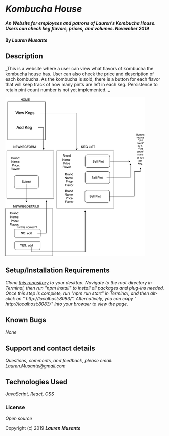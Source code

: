 # _Kombucha House_

#### _An Website for employees and patrons of Lauren's Kombucha House. Users can check keg flavors, prices, and volumes. November 2019_

#### By _**Lauren Musante**_

## Description

_This is a website where a user can view what flavors of kombucha the kombucha house has. User can also check the price and description of each kombucha. As the kombucha is sold, there is a button for each flavor that will keep track of how many pints are left in each keg. Persistence to retain pint count number is not yet implemented. _

<img src="KombuchaHouse2.png"
     alt="WireFrame for project"
     style="float: center" 
     height= "500" />  

## Setup/Installation Requirements

_Clone [this repository](https://github.com/LaurenMusante/Kombucha-House) to your desktop. Navigate to the root directory in Terminal, then run "npm install" to install all packages and plug-ins needed. Once this step is complete, run "npm run start" in Terminal, and then alt-click on " http://localhost:8083/". Alternatively, you can copy " http://localhost:8083/" into your browser to view the page._

## Known Bugs

_None_

## Support and contact details

_Questions, comments, and feedback, please email: Lauren.Musante@gmail.com_

## Technologies Used

_JavaScript, React, CSS_

### License

*Open source*

Copyright (c) 2019 **_Lauren Musante_**